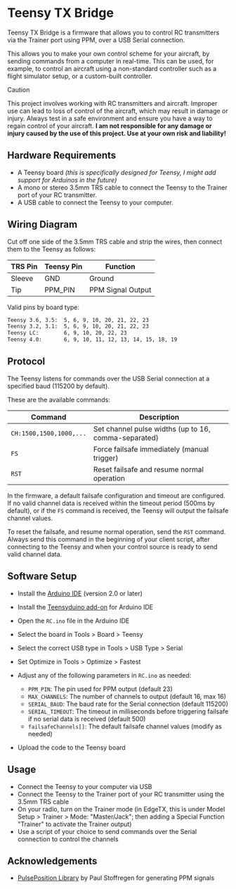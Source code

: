 # Teensy TX Bridge

Teensy TX Bridge is a firmware that allows you to control RC transmitters via the Trainer port using PPM, over a USB Serial connection.

This allows you to make your own control scheme for your aircraft, by sending commands from a computer in real-time.
This can be used, for example, to control an aircraft using a non-standard controller such as a flight simulator setup, or a custom-built controller.

> [!CAUTION]
> This project involves working with RC transmitters and aircraft. Improper use can lead to loss of control of the aircraft, which may result in damage or injury. Always test in a safe environment and ensure you have a way to regain control of your aircraft. **I am not responsible for any damage or injury caused by the use of this project. Use at your own risk and liability!**

## Hardware Requirements

- A Teensy board _(this is specifically designed for Teensy, I might add support for Arduinos in the future)_
- A mono or stereo 3.5mm TRS cable to connect the Teensy to the Trainer port of your RC transmitter.
- A USB cable to connect the Teensy to your computer.

## Wiring Diagram

Cut off one side of the 3.5mm TRS cable and strip the wires, then connect them to the Teensy as follows:

| TRS Pin | Teensy Pin | Function          |
| ------- | ---------- | ----------------- |
| Sleeve  | GND        | Ground            |
| Tip     | PPM_PIN    | PPM Signal Output |

Valid pins by board type:

```txt
Teensy 3.6, 3.5:  5, 6, 9, 10, 20, 21, 22, 23
Teensy 3.2, 3.1:  5, 6, 9, 10, 20, 21, 22, 23
Teensy LC:        6, 9, 10, 20, 22, 23
Teensy 4.0:       6, 9, 10, 11, 12, 13, 14, 15, 18, 19
```

## Protocol

The Teensy listens for commands over the USB Serial connection at a specified baud (115200 by default).

These are the available commands:

| Command                 | Description                                          |
| ----------------------- | ---------------------------------------------------- |
| `CH:1500,1500,1000,...` | Set channel pulse widths (up to 16, comma-separated) |
| `FS`                    | Force failsafe immediately (manual trigger)          |
| `RST`                   | Reset failsafe and resume normal operation           |

In the firmware, a default failsafe configuration and timeout are configured. If no valid channel data is received within the timeout period (500ms by default), or if the `FS` command is received, the Teensy will output the failsafe channel values.

To reset the failsafe, and resume normal operation, send the `RST` command.
Always send this command in the beginning of your client script, after connecting to the Teensy and when your control source is ready to send valid channel data.

## Software Setup

- Install the [Arduino IDE](https://www.arduino.cc/en/software/) (version 2.0 or later)
- Install the [Teensyduino add-on](https://www.pjrc.com/teensy/td_download.html) for Arduino IDE
- Open the `RC.ino` file in the Arduino IDE
- Select the board in Tools > Board > Teensy
- Select the correct USB type in Tools > USB Type > Serial
- Set Optimize in Tools > Optimize > Fastest
- Adjust any of the following parameters in `RC.ino` as needed:

  - `PPM_PIN`: The pin used for PPM output (default 23)
  - `MAX_CHANNELS`: The number of channels to output (default 16, max 16)
  - `SERIAL_BAUD`: The baud rate for the Serial connection (default 115200)
  - `SERIAL_TIMEOUT`: The timeout in milliseconds before triggering failsafe if no serial data is received (default 500)
  - `failsafeChannels[]`: The default failsafe channel values (modify as needed)

- Upload the code to the Teensy board

## Usage

- Connect the Teensy to your computer via USB
- Connect the Teensy to the Trainer port of your RC transmitter using the 3.5mm TRS cable
- On your radio, turn on the Trainer mode (in EdgeTX, this is under Model Setup > Trainer > Mode: "Master/Jack"; then adding a Special Function "Trainer" to activate the Trainer output)
- Use a script of your choice to send commands over the Serial connection to control the channels

## Acknowledgements

- [PulsePosition Library](https://github.com/PaulStoffregen/PulsePosition) by Paul Stoffregen for generating PPM signals
